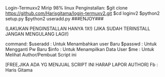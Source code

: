 Login-Termuxv2
Mirip 98% linux
Penginstallan:
$git clone https://github.com/Harisgitama/login-termuxv2.git
$cd loginv2
$python2 setup.py
$python2 useradd.py
###ENJOY###

(LAKUKAN PENGINSTALLAN HANYA 1X!)
(JIKA SUDAH TERINSTALL JANGAN MENGULANG LAGI!)

command:
$useradd : Untuk Menambahkan user Baru
$passwd : Untuk Mengganti Pw Baru
$info : Untuk Menampilkan Data User
$me : Untuk Melihat Author/Pembuat Script ini

[FREE,JIKA ADA YG MENJUAL SCRIPT INI HARAP LAPOR AUTHOR]
Fb : Haris Gitama
